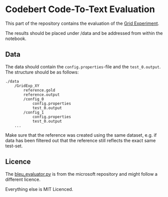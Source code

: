 # Codebert Code-To-Text Evaluation

This part of the repository contains the evaluation of the [Grid Experiment](../GridExperiment).

The results should be placed under /data and be addressed from within the notebook. 

## Data 

The data should contain the `config.properties`-file and the `test_0.output`.
The structure should be as follows: 

```
./data
    /GridExp_XY
        reference.gold
        reference.output
        /config_0
            config.properties
            test_0.output
        /config_1
            config.properties
            test_0.output
    ...
```

Make sure that the reference was created using the same dataset, 
e.g. if data has been filtered out that the reference still reflects the exact same test-set.

## Licence

The [bleu_evaluator.py](bleu_evaluator.py) is from the microsoft repository and might follow a different licence.

Everything else is MIT Licenced.
